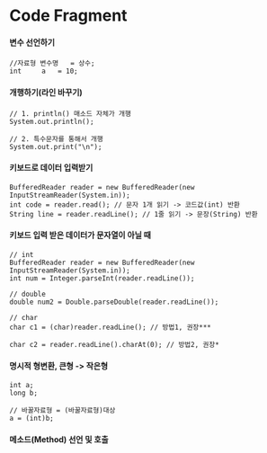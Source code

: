 # Code Fragment

#### 변수 선언하기
```
//자료형 변수명 	= 상수;
int 	a  	= 10;
```

#### 개행하기(라인 바꾸기)
```
// 1. println() 매소드 자체가 개행
System.out.println();

// 2. 특수문자를 통해서 개행
System.out.print("\n");
```

#### 키보드로 데이터 입력받기
```
BufferedReader reader = new BufferedReader(new InputStreamReader(System.in));
int code = reader.read(); // 문자 1개 읽기 -> 코드값(int) 반환
String line = reader.readLine(); // 1줄 읽기 -> 문장(String) 반환
```

#### 키보드 입력 받은 데이터가 문자열이 아닐 때
```
// int
BufferedReader reader = new BufferedReader(new InputStreamReader(System.in));
int num = Integer.parseInt(reader.readLine());

// double
double num2 = Double.parseDouble(reader.readLine());

// char
char c1 = (char)reader.readLine(); // 방법1, 권장***

char c2 = reader.readLine().charAt(0); // 방법2, 권장*
```

#### 명시적 형변환, 큰형 -> 작은형
```
int a;
long b;

// 바꿀자료형 = (바꿀자료형)대상
a = (int)b;  
```

#### 메소드(Method) 선언 및 호출